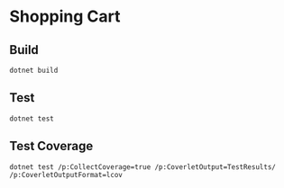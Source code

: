 # Shopping Cart

## Build

```
dotnet build
```
## Test

```
dotnet test
```

## Test Coverage

```
dotnet test /p:CollectCoverage=true /p:CoverletOutput=TestResults/ /p:CoverletOutputFormat=lcov
```

